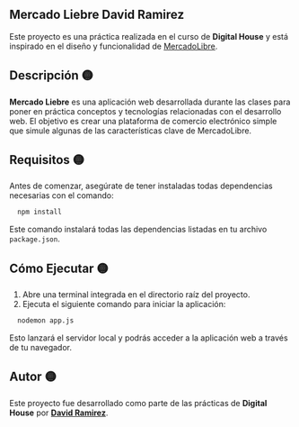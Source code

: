 ## Mercado Liebre David Ramirez 

Este proyecto es una práctica realizada en el curso de **Digital House** y está inspirado en el diseño y funcionalidad de [MercadoLibre](https://www.mercadolibre.com).

## Descripción 🟡

**Mercado Liebre** es una aplicación web desarrollada durante las clases para poner en práctica conceptos y tecnologías relacionadas con el desarrollo web. El objetivo es crear una plataforma de comercio electrónico simple que simule algunas de las características clave de MercadoLibre.

## Requisitos 🟡

Antes de comenzar, asegúrate de tener instaladas todas dependencias necesarias con el comando:

```bash
  npm install
```
Este comando instalará todas las dependencias listadas en tu archivo `package.json`.

## Cómo Ejecutar 🟡

1. Abre una terminal integrada en el directorio raíz del proyecto.
2. Ejecuta el siguiente comando para iniciar la aplicación:

```bash
  nodemon app.js
```

Esto lanzará el servidor local y podrás acceder a la aplicación web a través de tu navegador.

## Autor 🟡

Este proyecto fue desarrollado como parte de las prácticas de **Digital House** por [**David Ramirez**](https://github.com/chavow5).
